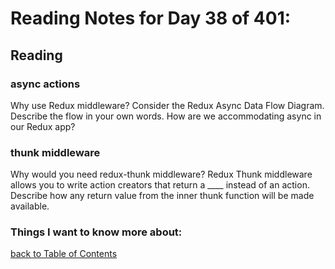 # Reading Notes for Day 38 of 401:

## Reading

### async actions

Why use Redux middleware?
Consider the Redux Async Data Flow Diagram. Describe the flow in your own words.
How are we accommodating async in our Redux app?

### thunk middleware

Why would you need redux-thunk middleware?
Redux Thunk middleware allows you to write action creators that return a ____ instead of an action.
Describe how any return value from the inner thunk function will be made available.

### Things I want to know more about:

[back to Table of Contents](./README.md)